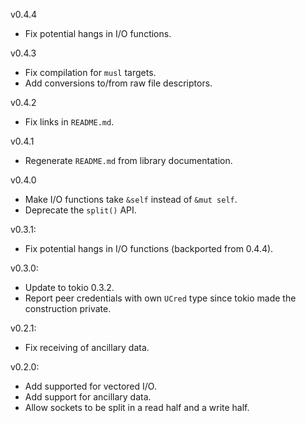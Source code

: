 v0.4.4
  * Fix potential hangs in I/O functions.

v0.4.3
  * Fix compilation for `musl` targets.
  * Add conversions to/from raw file descriptors.

v0.4.2
  * Fix links in `README.md`.

v0.4.1
  * Regenerate `README.md` from library documentation.

v0.4.0
  * Make I/O functions take `&self` instead of `&mut self`.
  * Deprecate the `split()` API.

v0.3.1:
  * Fix potential hangs in I/O functions (backported from 0.4.4).

v0.3.0:
  * Update to tokio 0.3.2.
  * Report peer credentials with own `UCred` type since tokio made the construction private.

v0.2.1:
  * Fix receiving of ancillary data.

v0.2.0:
  * Add supported for vectored I/O.
  * Add support for ancillary data.
  * Allow sockets to be split in a read half and a write half.

